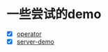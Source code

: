 <!--
 * @Author: 27
 * @LastEditors: 27
 * @Date: 2023-10-20 12:10:42
 * @LastEditTime: 2023-10-25 12:11:38
 * @FilePath: /Coding-Daily/content/examples/doc.md
 * @description: type some description
-->
# 一些尝试的demo
- [X] [operator](./operator/doc.md)
- [X] [server-demo](./serverdemo/README.md)
